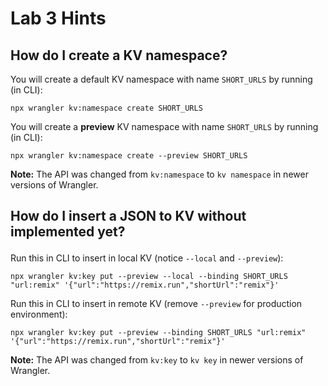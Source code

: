 # Lab 3 Hints

## How do I create a KV namespace?

You will create a default KV namespace with name `SHORT_URLS` by running (in CLI):

```
npx wrangler kv:namespace create SHORT_URLS
```

You will create a **preview** KV namespace with name `SHORT_URLS` by running (in CLI):

```
npx wrangler kv:namespace create --preview SHORT_URLS
```

**Note:**
The API was changed from `kv:namespace` to `kv namespace` in newer versions of Wrangler.

## How do I insert a JSON to KV without <form> implemented yet?

Run this in CLI to insert in local KV (notice `--local` and `--preview`):

```
npx wrangler kv:key put --preview --local --binding SHORT_URLS "url:remix" '{"url":"https://remix.run","shortUrl":"remix"}'
```

Run this in CLI to insert in remote KV (remove `--preview` for production environment):

```
npx wrangler kv:key put --preview --binding SHORT_URLS "url:remix" '{"url":"https://remix.run","shortUrl":"remix"}'
```

**Note:**
The API was changed from `kv:key` to `kv key` in newer versions of Wrangler.
